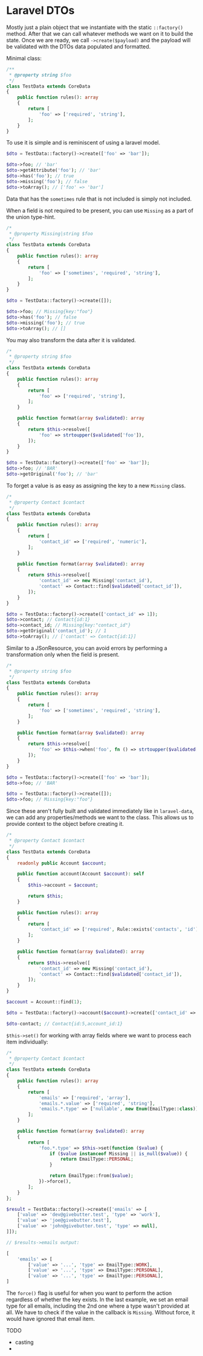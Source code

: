 # Laravel DTOs

Mostly just a plain object that we instantiate with the static `::factory()` method. After that we can call whatever
methods we want on it to build the state. Once we are ready, we call `->create($payload)` and the payload will be
validated with the DTOs data populated and formatted.

Minimal class:

```php
/**
 * @property string $foo
 */
class TestData extends CoreData
{
    public function rules(): array
    {
        return [
            'foo' => ['required', 'string'],
        ];
    }
}
```

To use it is simple and is reminiscent of using a laravel model.

```php
$dto = TestData::factory()->create(['foo' => 'bar']);

$dto->foo; // 'bar'
$dto->getAttribute('foo'); // 'bar'
$dto->has('foo'); // true
$dto->missing('foo'); // false
$dto->toArray(); // ['foo' => 'bar']
```

Data that has the `sometimes` rule that is not included is simply not included.

When a field is not required to be present, you can use `Missing` as a part of the union type-hint.

```php
/*
 * @property Missing|string $foo
 */
class TestData extends CoreData
{
    public function rules(): array
    {
        return [
            'foo' => ['sometimes', 'required', 'string'],
        ];
    }
}
```

```php
$dto = TestData::factory()->create([]);

$dto->foo; // Missing{key:"foo"}
$dto->has('foo'); // false
$dto->missing('foo'); // true
$dto->toArray(); // []
```

You may also transform the data after it is validated.

```php
/*
 * @property string $foo
 */
class TestData extends CoreData
{
    public function rules(): array
    {
        return [
            'foo' => ['required', 'string'],
        ];
    }

    public function format(array $validated): array
    {
        return $this->resolve([
            'foo' => strtoupper($validated['foo']),
        ]);
    }
}
```

```php
$dto = TestData::factory()->create(['foo' => 'bar']);
$dto->foo; // 'BAR'
$dto->getOriginal('foo'); // 'bar'
```

To forget a value is as easy as assigning the key to a new `Missing` class.

```php
/*
 * @property Contact $contact
 */
class TestData extends CoreData
{
    public function rules(): array
    {
        return [
            'contact_id' => ['required', 'numeric'],
        ];
    }

    public function format(array $validated): array
    {
        return $this->resolve([
            'contact_id' => new Missing('contact_id'),
            'contact' => Contact::find($validated['contact_id']),
        ]);
    }
}
```

```php
$dto = TestData::factory()->create(['contact_id' => 1]);
$dto->contact; // Contact{id:1}
$dto->contact_id; // Missing{key:"contact_id"}
$dto->getOriginal('contact_id'); // 1
$dto->toArray(); // ['contact' => Contact{id:1}]
```

Similar to a JSonResource, you can avoid errors by performing a transformation only when the field is present.

```php
/*
 * @property string $foo
 */
class TestData extends CoreData
{
    public function rules(): array
    {
        return [
            'foo' => ['sometimes', 'required', 'string'],
        ];
    }

    public function format(array $validated): array
    {
        return $this->resolve([
            'foo' => $this->when('foo', fn () => strtoupper($validated['foo'])),
        ]);
    }
}
```

```php
$dto = TestData::factory()->create(['foo' => 'bar']);
$dto->foo; // 'BAR'

$dto = TestData::factory()->create([]);
$dto->foo; // Missing{key:"foo"}
```

Since these aren't fully built and validated immediately like in `laravel-data`, we can add any properties/methods we
want to the class. This allows us to provide context to the object before creating it.

```php
/*
 * @property Contact $contact
 */
class TestData extends CoreData
{
    readonly public Account $account;

    public function account(Account $account): self
    {
        $this->account = $account;

        return $this;
    }

    public function rules(): array
    {
        return [
            'contact_id' => ['required', Rule::exists('contacts', 'id')->where('account_id', $this->account->id)],
        ];
    }

    public function format(array $validated): array
    {
        return $this->resolve([
            'contact_id' => new Missing('contact_id'),
            'contact' => Contact::find($validated['contact_id']),
        ]);
    }
}
```

```php
$account = Account::find(1);

$dto = TestData::factory()->account($account)->create(['contact_id' => 5]);

$dto-contact; // Contact{id:5,account_id:1}
```

`$this->set()` for working with array fields where we want to process each item individually:

```php
/*
 * @property Contact $contact
 */
class TestData extends CoreData
{
    public function rules(): array
    {
        return [
            'emails' => ['required', 'array'],
            'emails.*.value' => ['required', 'string'],
            'emails.*.type' => ['nullable', new Enum(EmailType::class)],
        ];
    }

    public function format(array $validated): array
    {
        return [
            'foo.*.type' => $this->set(function ($value) {
                if ($value instanceof Missing || is_null($value)) {
                    return EmailType::PERSONAL;
                }

                return EmailType::from($value);
            })->force(),
        ];
    }
};
```

```php
$result = TestData::factory()->create(['emails' => [
    ['value' => 'dev@givebutter.test', 'type' => 'work'],
    ['value' => 'joe@givebutter.test'],
    ['value' => 'john@givebutter.test', 'type' => null],
]]);

// $results->emails output:

[
    'emails' => [
        ['value' => '...', 'type' => EmailType::WORK],
        ['value' => '...', 'type' => EmailType::PERSONAL],
        ['value' => '...', 'type' => EmailType::PERSONAL],
]
```

The `force()` flag is useful for when you want to perform the action regardless of whether the key exists. In the last
example, we set an email type for all emails, including the 2nd one where a type wasn't provided at all. We have
to check if the value in the callback is `Missing`. Without force, it would have ignored that email item.

TODO
* casting
*
